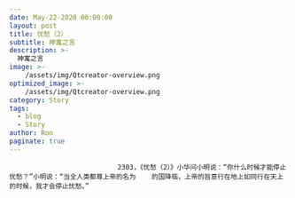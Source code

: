 ```yaml
---
date: May-22-2020 00:00:00
layout: post
title: 忧愁（2）
subtitle: 神寓之言
description: >-
  神寓之言
image: >-
    /assets/img/Qtcreator-overview.png
optimized_image: >-
    /assets/img/Qtcreator-overview.png
category: Story
tags:
  - blog
  - Story
author: Ron
paginate: true
---
```


							　　2303，《忧愁（2）》小华问小明说：“你什么时候才能停止忧愁？”小明说：“当全人类都尊上帝的名为    的国降临，上帝的旨意行在地上如同行在天上的时候，我才会停止忧愁。”
							
							
						